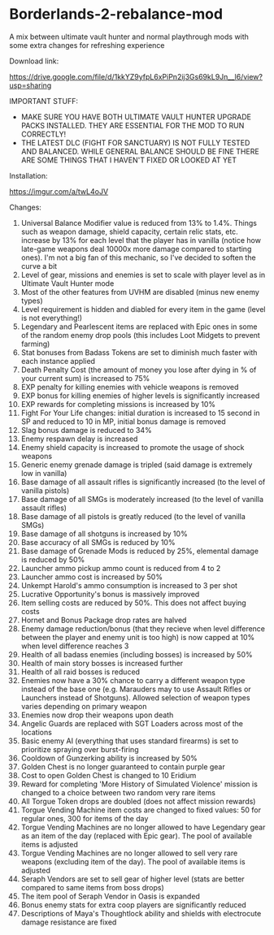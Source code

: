 # Borderlands-2-rebalance-mod
A mix between ultimate vault hunter and normal playthrough mods with some extra changes for refreshing experience

Download link:

https://drive.google.com/file/d/1kkYZ9yfpL6xPiPn2ij3Gs69kL9Jn__l6/view?usp=sharing

IMPORTANT STUFF:

* MAKE SURE YOU HAVE BOTH ULTIMATE VAULT HUNTER UPGRADE PACKS INSTALLED. THEY ARE ESSENTIAL FOR THE MOD TO RUN CORRECTLY!
* THE LATEST DLC (FIGHT FOR SANCTUARY) IS NOT FULLY TESTED AND BALANCED. WHILE GENERAL BALANCE SHOULD BE FINE THERE ARE SOME THINGS THAT I HAVEN'T FIXED OR LOOKED AT YET

Installation:

https://imgur.com/a/twL4oJV

Changes:

1. Universal Balance Modifier value is reduced from 13% to 1.4%. Things such as weapon damage, shield capacity, certain relic stats, etc. increase by 13% for each level that the player has in vanilla (notice how late-game weapons deal 10000x more damage compared to starting ones). I'm not a big fan of this mechanic, so I've decided to soften the curve a bit
2. Level of gear, missions and enemies is set to scale with player level as in Ultimate Vault Hunter mode
3. Most of the other features from UVHM are disabled (minus new enemy types)
4. Level requirement is hidden and diabled for every item in the game (level is not everything!)
5. Legendary and Pearlescent items are replaced with Epic ones in some of the random enemy drop pools (this includes Loot Midgets to prevent farming)
6. Stat bonuses from Badass Tokens are set to diminish much faster with each instance applied
7. Death Penalty Cost (the amount of money you lose after dying in % of your current sum) is increased to 75%
8. EXP penalty for killing enemies with vehicle weapons is removed
9. EXP bonus for killing enemies of higher levels is significantly increased
10. EXP rewards for completing missions is increased by 10%
11. Fight For Your Life changes: initial duration is increased to 15 second in SP and reduced to 10 in MP, initial bonus damage is removed
12. Slag bonus damage is reduced to 34%
13. Enemy respawn delay is increased
14. Enemy shield capacity is increased to promote the usage of shock weapons
15. Generic enemy grenade damage is tripled (said damage is extremely low in vanilla)
16. Base damage of all assault rifles is significantly increased (to the level of vanilla pistols)
17. Base damage of all SMGs is moderately increased (to the level of vanilla assault rifles)
18. Base damage of all pistols is greatly reduced (to the level of vanilla SMGs)
19. Base damage of all shotguns is increased by 10%
20. Base accuracy of all SMGs is reduced by 10%
21. Base damage of Grenade Mods is reduced by 25%, elemental damage is reduced by 50%
22. Launcher ammo pickup ammo count is reduced from 4 to 2
23. Launcher ammo cost is increased by 50%
24. Unkempt Harold's ammo consumption is increased to 3 per shot
25. Lucrative Opportunity's bonus is massively improved
26. Item selling costs are reduced by 50%. This does not affect buying costs
27. Hornet and Bonus Package drop rates are halved
28. Enemy damage reduction/bonus (that they recieve when level difference between the player and enemy unit is too high) is now capped at 10% when level difference reaches 3
29. Health of all badass enemies (including bosses) is increased by 50%
30. Health of main story bosses is increased further 
31. Health of all raid bosses is reduced
32. Enemies now have a 30% chance to carry a different weapon type instead of the base one (e.g. Marauders may to use Assault Rifles or Launchers instead of Shotguns). Allowed selection of weapon types varies depending on primary weapon
33. Enemies now drop their weapons upon death
34. Angelic Guards are replaced with SGT Loaders across most of the locations
35. Basic enemy AI (everything that uses standard firearms) is set to prioritize spraying over burst-firing
36. Cooldown of Gunzerking ability is increased by 50%
37. Golden Chest is no longer guaranteed to contain purple gear
38. Cost to open Golden Chest is changed to 10 Eridium
39. Reward for completing 'More History of Simulated Violence' mission is changed to a choice between two random very rare items
40. All Torgue Token drops are doubled (does not affect mission rewards)
41. Torgue Vending Machine item costs are changed to fixed values: 50 for regular ones, 300 for items of the day
42. Torgue Vending Machines are no longer allowed to have Legendary gear as an item of the day (replaced with Epic gear). The pool of available items is adjusted
43. Torgue Vending Machines are no longer allowed to sell very rare weapons (excluding item of the day). The pool of available items is adjusted
44. Seraph Vendors are set to sell gear of higher level (stats are better compared to same items from boss drops)
45. The item pool of Seraph Vendor in Oasis is expanded
46. Bonus enemy stats for extra coop players are significantly reduced
47. Descriptions of Maya's Thoughtlock ability and shields with electrocute damage resistance are fixed
